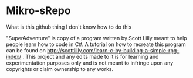 # Mikro-sRepo
What is this github thing I don't know how to do this

"SuperAdventure" is copy of a program written by Scott Lilly meant to help people learn how to code in C#. A tutorial on how to recreate this program can be found on http://scottlilly.com/learn-c-by-building-a-simple-rpg-index/ .
This project and any edits made to it is for learning and experimentation purposes only and is not meant to infringe upon any copyrights or claim ownership to any works.
